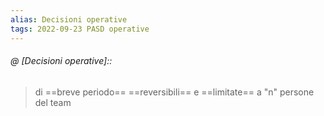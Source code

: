 ```yaml
---
alias: Decisioni operative
tags: 2022-09-23 PASD operative
---
```


###### @ [Decisioni operative]::
> di ==breve periodo==  ==reversibili== e ==limitate== a "n" persone del team